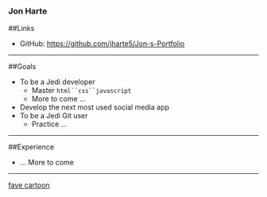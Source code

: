 ### Jon Harte

##Links

* GitHub: https://github.com/jharte5/Jon-s-Portfolio

---

##Goals

* To be a Jedi developer
    * Master `html``css``javascript`
    * More to come ...
* Develop the next most used social media app    
* To be a Jedi Git user
    * Practice ...

---

##Experience
* ... More to come

---

[fave cartoon](https://www.deviantart.com/deer-head/art/Young-Straw-Hats-433324857)

